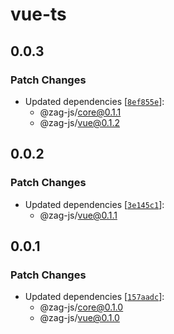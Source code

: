 # vue-ts

## 0.0.3

### Patch Changes

- Updated dependencies [[`8ef855e`](https://github.com/chakra-ui/zag/commit/8ef855efdf8aaca4355c816cc446bc745e34ec54)]:
  - @zag-js/core@0.1.1
  - @zag-js/vue@0.1.2

## 0.0.2

### Patch Changes

- Updated dependencies [[`3e145c1`](https://github.com/chakra-ui/zag/commit/3e145c185d598766aae420f724c7759390cb0404)]:
  - @zag-js/vue@0.1.1

## 0.0.1

### Patch Changes

- Updated dependencies [[`157aadc`](https://github.com/chakra-ui/zag/commit/157aadc3ac572d2289432efe32ae3f15a2be4ad1)]:
  - @zag-js/core@0.1.0
  - @zag-js/vue@0.1.0
